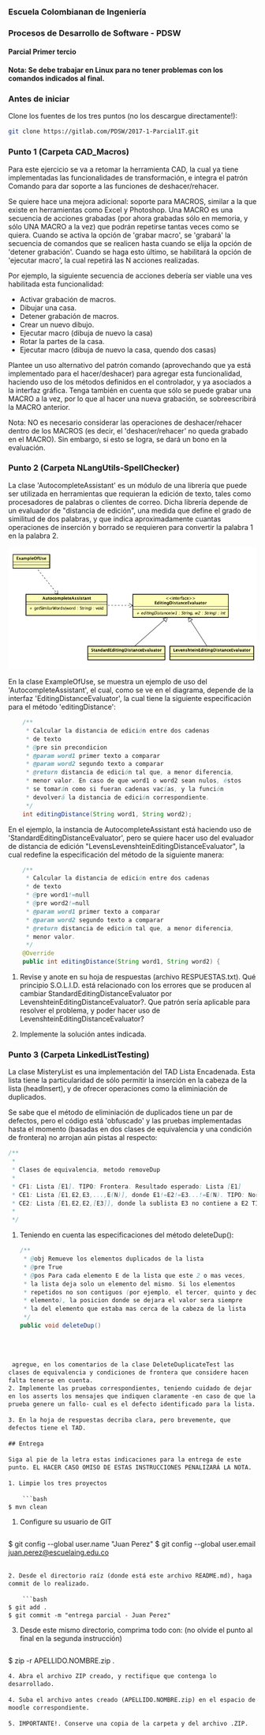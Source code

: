 ### Escuela Colombianan de Ingeniería
### Procesos de Desarrollo de Software - PDSW
#### Parcial Primer tercio

#### Nota: Se debe trabajar en Linux para no tener problemas con los comandos indicados al final.

### Antes de iniciar

Clone los fuentes de los tres puntos (no los descargue directamente!):

```bash
git clone https://gitlab.com/PDSW/2017-1-Parcial1T.git
```

### Punto 1 (Carpeta CAD_Macros)

Para este ejercicio se va a retomar la herramienta CAD, la cual ya tiene implementadas las funcionalidades de transformación, e integra el patrón Comando para dar soporte a las funciones de deshacer/rehacer.

Se quiere hace una mejora adicional: soporte para MACROS, similar a la que existe en herramientas como Excel y Photoshop. Una MACRO es una secuencia de acciones grabadas (por ahora grabadas sólo en memoria, y sólo UNA MACRO a la vez) que podrán repetirse tantas veces como se quiera. Cuando se activa la opción de 'grabar macro', se 'grabará' la secuencia de comandos que se realicen hasta cuando se elija la opción de 'detener grabación'. Cuando se haga esto último, se habilitará la opción de 'ejecutar macro', la cual repetirá las N acciones realizadas.

Por ejemplo, la siguiente secuencia de acciones debería ser viable una ves habilitada esta funcionalidad:

* Activar grabación de macros.
* Dibujar una casa.
* Detener grabación de macros.
* Crear un nuevo dibujo.
* Ejecutar macro (dibuja de nuevo la casa)
* Rotar la partes de la casa.
* Ejecutar macro (dibuja de nuevo la casa, quendo dos casas)

Plantee un uso alternativo del patrón comando (aprovechando que ya está implementado para el hacer/deshacer) para agregar esta funcionalidad, haciendo uso de los métodos definidos en el controlador, y ya asociados a la interfaz gráfica. Tenga también en cuenta que sólo se puede grabar una MACRO a la vez, por lo que al hacer una nueva grabación, se sobreescribirá la MACRO anterior. 

Nota: NO es necesario considerar las operaciones de deshacer/rehacer dentro de los MACROS (es decir, el 'deshacer/rehacer' no queda grabado en el MACRO). Sin embargo, si esto se logra, se dará un bono en la evaluación.



### Punto 2 (Carpeta NLangUtils-SpellChecker)

La clase 'AutocompleteAssistant' es un módulo de una librería que puede ser utilizada en herramientas que requieran la edición de texto, tales como procesadores de palabras o clientes de correo. Dicha librería depende de un evaluador de "distancia de edición", una medida que define el grado de similitud de dos palabras, y que indica aproximadamente cuantas operaciones de inserción y borrado se requieren para convertir la palabra 1 en la palabra 2.

![](img/model-nlang.png)

En la clase ExampleOfUse, se muestra un ejemplo de uso del 'AutocompleteAssistant', el cual, como se ve en el diagrama, depende de la interfaz 'EditingDistanceEvaluator', la cual tiene la siguiente especificación para el método 'editingDistance':

```java
    /**
     * Calcular la distancia de edición entre dos cadenas
     * de texto
     * @pre sin precondicion
     * @param word1 primer texto a comparar
     * @param word2 segundo texto a comparar
     * @return distancia de edición tal que, a menor diferencia,
     * menor valor. En caso de que word1 o word2 sean nulos, éstos 
     * se tomarán como si fueran cadenas vacías, y la función
     * devolverá la distancia de edición correspondiente.
     */
    int editingDistance(String word1, String word2);
```

En el ejemplo, la instancia de AutocompleteAssistant está haciendo uso de 'StandardEditingDistanceEvaluator', pero se quiere hacer uso del evaluador de distancia de edición "LevensLevenshteinEditingDistanceEvaluator", la cual redefine la especificación del método de la siguiente manera:

```java
    /**
     * Calcular la distancia de edición entre dos cadenas
     * de texto
     * @pre word1!=null
     * @pre word2!=null
     * @param word1 primer texto a comparar
     * @param word2 segundo texto a comparar
     * @return distancia de edición tal que, a menor diferencia,
     * menor valor. 
     */    
    @Override
    public int editingDistance(String word1, String word2) {
```

1. Revise y anote en su hoja de respuestas (archivo RESPUESTAS.txt). Qué principio S.O.L.I.D. está relacionado con los errores que se producen al cambiar StandardEditingDistanceEvaluator por LevenshteinEditingDistanceEvaluator?. Que patrón sería aplicable para resolver el problema, y poder hacer uso de LevenshteinEditingDistanceEvaluator?

2. Implemente la solución antes indicada.



### Punto 3 (Carpeta LinkedListTesting)


La clase MisteryList es una implementación del TAD Lista Encadenada. Esta lista tiene la particularidad de sólo permitir la inserción en la cabeza de la lista (headInsert), y de ofrecer operaciones como la eliminiación de duplicados.

Se sabe que el método de eliminiación de duplicados tiene un par de defectos, pero el código está 'obfuscado' y las pruebas implementadas hasta el momento (basadas en dos clases de equivalencia y una condición de frontera) no arrojan aún pistas al respecto:

```java
/**
 *
 * Clases de equivalencia, metodo removeDup
 * 
 * CF1: Lista [E1]. TIPO: Frontera. Resultado esperado: Lista [E1]
 * CE1: Lista [E1,E2,E3,...,E(N)], donde E1!=E2!=E3...!=E(N). TIPO: Normal. Resultado esperado: Lista [E1,E2,E3,...,E(N)]
 * CE2: Lista [E1,E2,E2,[E3]], donde la sublista E3 no contiene a E2 TIPO: Normal. Resultado esperado: Lista [E1,E2,[E3]]
 * 
 */

```


1. Teniendo en cuenta las especificaciones del método deleteDup():

	```java
    /**
     * @obj Remueve los elementos duplicados de la lista
     * @pre True
     * @pos Para cada elemento E de la lista que este 2 o mas veces,
     * la lista deja solo un elemento del mismo. Si los elementos
     * repetidos no son contiguos (por ejemplo, el tercer, quinto y decimo
     * elemento), la posicion donde se dejara el valor sera siempre
     * la del elemento que estaba mas cerca de la cabeza de la lista
     */
    public void deleteDup()
```



 agregue, en los comentarios de la clase DeleteDuplicateTest las clases de equivalencia y condiciones de frontera que considere hacen falta tenerse en cuenta.
2. Implemente las pruebas correspondientes, teniendo cuidado de dejar en los asserts los mensajes que indiquen claramente -en caso de que la prueba genere un fallo- cual es el defecto identificado para la lista.

3. En la hoja de respuestas decriba clara, pero brevemente, que defectos tiene el TAD.

## Entrega

Siga al pie de la letra estas indicaciones para la entrega de este punto. EL HACER CASO OMISO DE ESTAS INSTRUCCIONES PENALIZARÁ LA NOTA.

1. Limpie los tres proyectos

	```bash
$ mvn clean
```

1. Configure su usuario de GIT

	```bash
$ git config --global user.name "Juan Perez"
$ git config --global user.email juan.perez@escuelaing.edu.co
```

2. Desde el directorio raíz (donde está este archivo README.md), haga commit de lo realizado.

	```bash
$ git add .
$ git commit -m "entrega parcial - Juan Perez"
```


3. Desde este mismo directorio, comprima todo con: (no olvide el punto al final en la segunda instrucción)

	```bash
$ zip -r APELLIDO.NOMBRE.zip .
```
4. Abra el archivo ZIP creado, y rectifique que contenga lo desarrollado.

4. Suba el archivo antes creado (APELLIDO.NOMBRE.zip) en el espacio de moodle correspondiente.

5. IMPORTANTE!. Conserve una copia de la carpeta y del archivo .ZIP.
 

